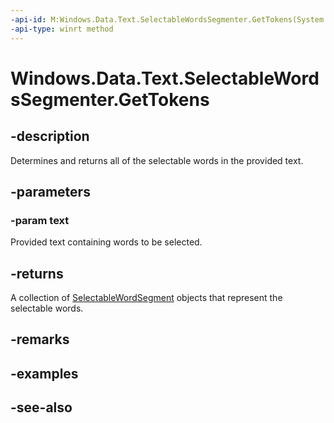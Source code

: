 ----api-id: M:Windows.Data.Text.SelectableWordsSegmenter.GetTokens(System.String)
-api-type: winrt method
---<!-- Method syntaxpublic Windows.Foundation.Collections.IVectorView<Windows.Data.Text.SelectableWordSegment> GetTokens(System.String text)--># Windows.Data.Text.SelectableWordsSegmenter.GetTokens## -descriptionDetermines and returns all of the selectable words in the provided text.## -parameters### -param textProvided text containing words to be selected.## -returnsA collection of [SelectableWordSegment](selectablewordsegment.md) objects that represent the selectable words.## -remarks## -examples## -see-also